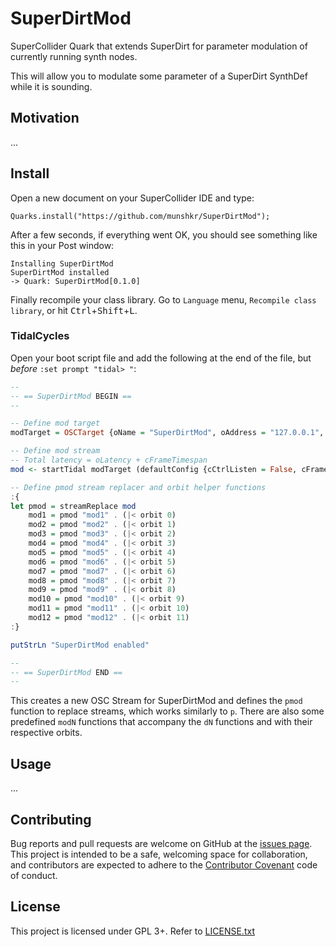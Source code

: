 # SuperDirtMod

SuperCollider Quark that extends SuperDirt for parameter modulation of
currently running synth nodes.

This will allow you to modulate some parameter of a SuperDirt SynthDef while it
is sounding.


## Motivation

...

## Install

Open a new document on your SuperCollider IDE and type:

```supercollider
Quarks.install("https://github.com/munshkr/SuperDirtMod");
```

After a few seconds, if everything went OK, you should see something like this
in your Post window:

```
Installing SuperDirtMod
SuperDirtMod installed
-> Quark: SuperDirtMod[0.1.0]
```

Finally recompile your class library.  Go to `Language` menu, `Recompile class
library`, or hit <kbd>Ctrl</kbd>+<kbd>Shift</kbd>+<kbd>L</kbd>.


### TidalCycles

Open your boot script file and add the following at the end of the file, but
*before* `:set prompt "tidal> "`:

```haskell
--
-- == SuperDirtMod BEGIN ==
--

-- Define mod target
modTarget = OSCTarget {oName = "SuperDirtMod", oAddress = "127.0.0.1", oPort = 57130, oPath = "/set", oShape = Nothing, oLatency = 0.02, oPreamble = [], oTimestamp = BundleStamp}

-- Define mod stream
-- Total latency = oLatency + cFrameTimespan
mod <- startTidal modTarget (defaultConfig {cCtrlListen = False, cFrameTimespan = 1/20})

-- Define pmod stream replacer and orbit helper functions
:{
let pmod = streamReplace mod
    mod1 = pmod "mod1" . (|< orbit 0)
    mod2 = pmod "mod2" . (|< orbit 1)
    mod3 = pmod "mod3" . (|< orbit 2)
    mod4 = pmod "mod4" . (|< orbit 3)
    mod5 = pmod "mod5" . (|< orbit 4)
    mod6 = pmod "mod6" . (|< orbit 5)
    mod7 = pmod "mod7" . (|< orbit 6)
    mod8 = pmod "mod8" . (|< orbit 7)
    mod9 = pmod "mod9" . (|< orbit 8)
    mod10 = pmod "mod10" . (|< orbit 9)
    mod11 = pmod "mod11" . (|< orbit 10)
    mod12 = pmod "mod12" . (|< orbit 11)
:}

putStrLn "SuperDirtMod enabled"

--
-- == SuperDirtMod END ==
--
```

This creates a new OSC Stream for SuperDirtMod and defines the `pmod` function
to replace streams, which works similarly to `p`.  There are also some
predefined `modN` functions that accompany the `dN` functions and with their
respective orbits.


## Usage

...


## Contributing

Bug reports and pull requests are welcome on GitHub at the [issues
page](https://github.com/munshkr/SuperDirtMod). This project is intended to be
a safe, welcoming space for collaboration, and contributors are expected to
adhere to the [Contributor Covenant](http://contributor-covenant.org) code of
conduct.


## License

This project is licensed under GPL 3+. Refer to [LICENSE.txt](LICENSE.txt)

